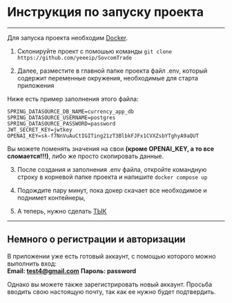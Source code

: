 # Инструкция по запуску проекта
---
Для запуска проекта необходим [Docker](https://www.docker.com/get-started/).  

1) Склонируйте проект с помошью команды ```git clone https://github.com/yeeeip/SovcomTrade```

2) Далее, разместите в главной папке проекта файл .env, который содержит переменные окружения, необходимые для старта приложения

Ниже есть пример заполнения этого файла:
```
SPRING_DATASOURCE_DB_NAME=currency_app_db
SPRING_DATASOURCE_USERNAME=postgres
SPRING_DATASOURCE_PASSWORD=password
JWT_SECRET_KEY=jwtkey
OPENAI_KEY=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
```

Вы можете поменять значения на свои **(кроме OPENAI_KEY, а то все сломается!!!)**, либо же просто скопировать данные.

3) После создания и заполнения .env файла, откройте командную строку в корневой папке проекта и напишите
   ```docker compose up```
   
5) Подождите пару минут, пока докер скачает все необходимое и поднимет контейнеры,
6) А теперь, нужно сделать [ТЫК](http://localhost:3000)
---
## Немного о регистрации и авторизации

В приложении уже есть готовый аккаунт, с помощью которого можно выполнить вход:  
**Email: test4@gmail.com**
**Пароль: password**

Однако вы можете также зарегистрировать новый аккаунт. Просьба вводить свою настоящую почту, так как ее нужно будет подтвердить.
